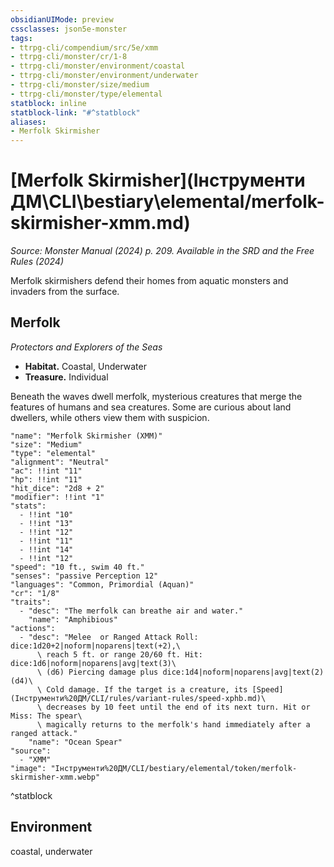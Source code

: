 ```yaml
---
obsidianUIMode: preview
cssclasses: json5e-monster
tags:
- ttrpg-cli/compendium/src/5e/xmm
- ttrpg-cli/monster/cr/1-8
- ttrpg-cli/monster/environment/coastal
- ttrpg-cli/monster/environment/underwater
- ttrpg-cli/monster/size/medium
- ttrpg-cli/monster/type/elemental
statblock: inline
statblock-link: "#^statblock"
aliases:
- Merfolk Skirmisher
---
```

# [Merfolk Skirmisher](Інструменти ДМ\CLI\bestiary\elemental/merfolk-skirmisher-xmm.md)
*Source: Monster Manual (2024) p. 209. Available in the <span title='Systems Reference Document (5.2)'>SRD</span> and the Free Rules (2024)*  

Merfolk skirmishers defend their homes from aquatic monsters and invaders from the surface.

## Merfolk

*Protectors and Explorers of the Seas*

- **Habitat.** Coastal, Underwater  
- **Treasure.** Individual  

Beneath the waves dwell merfolk, mysterious creatures that merge the features of humans and sea creatures. Some are curious about land dwellers, while others view them with suspicion.

```statblock
"name": "Merfolk Skirmisher (XMM)"
"size": "Medium"
"type": "elemental"
"alignment": "Neutral"
"ac": !!int "11"
"hp": !!int "11"
"hit_dice": "2d8 + 2"
"modifier": !!int "1"
"stats":
  - !!int "10"
  - !!int "13"
  - !!int "12"
  - !!int "11"
  - !!int "14"
  - !!int "12"
"speed": "10 ft., swim 40 ft."
"senses": "passive Perception 12"
"languages": "Common, Primordial (Aquan)"
"cr": "1/8"
"traits":
  - "desc": "The merfolk can breathe air and water."
    "name": "Amphibious"
"actions":
  - "desc": "Melee  or Ranged Attack Roll: dice:1d20+2|noform|noparens|text(+2),\
      \ reach 5 ft. or range 20/60 ft. Hit: dice:1d6|noform|noparens|avg|text(3)\
      \ (d6) Piercing damage plus dice:1d4|noform|noparens|avg|text(2) (d4)\
      \ Cold damage. If the target is a creature, its [Speed](Інструменти%20ДМ/CLI/rules/variant-rules/speed-xphb.md)\
      \ decreases by 10 feet until the end of its next turn. Hit or Miss: The spear\
      \ magically returns to the merfolk's hand immediately after a ranged attack."
    "name": "Ocean Spear"
"source":
  - "XMM"
"image": "Інструменти%20ДМ/CLI/bestiary/elemental/token/merfolk-skirmisher-xmm.webp"
```
^statblock

## Environment

coastal, underwater